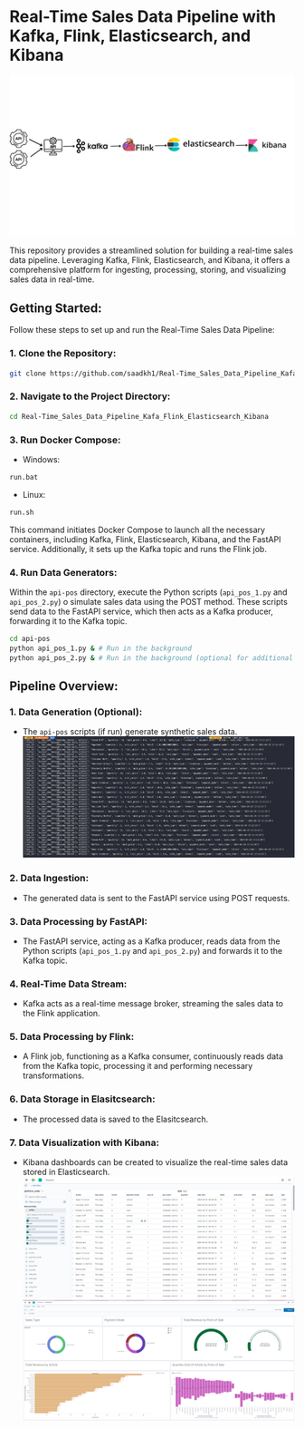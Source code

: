 # Real-Time Sales Data Pipeline with Kafka, Flink, Elasticsearch, and Kibana

![0](images/image3.png)

This repository provides a streamlined solution for building a real-time sales data pipeline. Leveraging Kafka, Flink, Elasticsearch, and Kibana, it offers a comprehensive platform for ingesting, processing, storing, and visualizing sales data in real-time.

## Getting Started:

Follow these steps to set up and run the Real-Time Sales Data Pipeline:

### 1. Clone the Repository:
```bash
git clone https://github.com/saadkh1/Real-Time_Sales_Data_Pipeline_Kafa_Flink_Elasticsearch_Kibana
```

### 2. Navigate to the Project Directory:
```bash
cd Real-Time_Sales_Data_Pipeline_Kafa_Flink_Elasticsearch_Kibana
```

### 3. Run Docker Compose:

* Windows:
```bash
run.bat
```

* Linux:
```bash
run.sh
```

This command initiates Docker Compose to launch all the necessary containers, including Kafka, Flink, Elasticsearch, Kibana, and the FastAPI service. Additionally, it sets up the Kafka topic and runs the Flink job.

### 4. Run Data Generators:

Within the `api-pos` directory, execute the Python scripts (`api_pos_1.py` and `api_pos_2.py`) o simulate sales data using the POST method. These scripts send data to the FastAPI service, which then acts as a Kafka producer, forwarding it to the Kafka topic.

```bash
cd api-pos
python api_pos_1.py & # Run in the background
python api_pos_2.py & # Run in the background (optional for additional data)
```

## Pipeline Overview:

### 1. Data Generation (Optional):
* The `api-pos` scripts (if run) generate synthetic sales data.
![1](images/image0.png) 
### 2. Data Ingestion:
* The generated data is sent to the FastAPI service using POST requests.
### 3. Data Processing by FastAPI:
* The FastAPI service, acting as a Kafka producer, reads data from the Python scripts (`api_pos_1.py` and `api_pos_2.py`) and forwards it to the Kafka topic.
### 4. Real-Time Data Stream:
* Kafka acts as a real-time message broker, streaming the sales data to the Flink application.
### 5. Data Processing by Flink:
* A Flink job, functioning as a Kafka consumer, continuously reads data from the Kafka topic, processing it and performing necessary transformations.
### 6. Data Storage in Elasitcsearch:
* The processed data is saved to the Elasitcsearch.
### 7. Data Visualization with Kibana:
* Kibana dashboards can be created to visualize the real-time sales data stored in Elasticsearch.
![2](images/image1.png)
![3](images/image2.png) 
